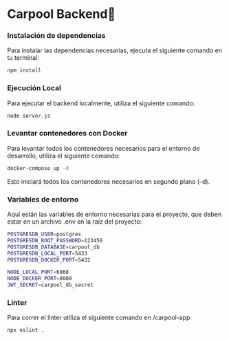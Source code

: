 # Carpool Backend🚗

### Instalación de dependencias

Para instalar las dependencias necesarias, ejecuta el siguiente comando en tu terminal:

```bash
npm install
```

### Ejecución Local

Para ejecutar el backend localmente, utiliza el siguiente comando:

```bash
node server.js
```

### Levantar contenedores con Docker

Para levantar todos los contenedores necesarios para el entorno de desarrollo, utiliza el siguiente comando:

```bash
docker-compose up -d
```

Esto iniciará todos los contenedores necesarios en segundo plano (-d).

### Variables de entorno

Aquí están las variables de entorno necesarias para el proyecto, que deben estar en un archivo .env en la raíz del proyecto:

```bash
POSTGRESDB_USER=postgres
POSTGRESDB_ROOT_PASSWORD=123456
POSTGRESDB_DATABASE=carpool_db
POSTGRESDB_LOCAL_PORT=5433
POSTGRESDB_DOCKER_PORT=5432

NODE_LOCAL_PORT=6868
NODE_DOCKER_PORT=8080
JWT_SECRET=carpool_db_secret
```

### Linter
Para correr el linter utiliza el siguiente comando en /carpool-app:
```bash
npx eslint .
```
